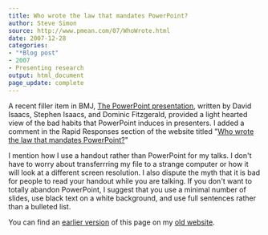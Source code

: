 ```yaml
---
title: Who wrote the law that mandates PowerPoint?
author: Steve Simon
source: http://www.pmean.com/07/WhoWrote.html
date: 2007-12-28
categories:
- "*Blog post"
- 2007
- Presenting research
output: html_document
page_update: complete
---
```


A recent filler item in BMJ, [The PowerPoint presentation][isa1], written by David Isaacs, Stephen Isaacs, and Dominic Fitzgerald, provided a light hearted view of the bad habits that PowerPoint induces in presenters. I added a comment in the Rapid Responses section of the website titled "[Who wrote the law that mandates PowerPoint?][isa2]"

I mention how I use a handout rather than PowerPoint for my talks. I don't have to worry about transferrring my file to a strange computer or how it will look at a different screen resolution. I also dispute the myth that it is bad for people to read your handout while you are talking. If you don't want to totally abandon PowerPoint, I suggest that you use a minimal number of slides, use black text on a white background, and use full sentences rather than a bulleted list.

You can find an [earlier version][sim1] of this page on my [old website][sim2].

[sim1]: http://www.pmean.com/07/WhoWrote.html
[sim2]: http://www.pmean.com

[isa1]: http://www.bmj.com/cgi/content/full/335/7633/1292
[isa2]: https://www.bmj.com/content/335/7633/1292/rapid-responses

